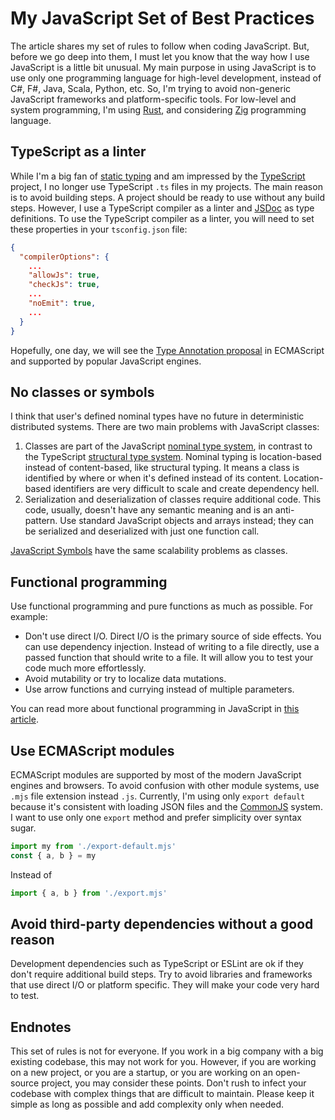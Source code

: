 # My JavaScript Set of Best Practices

The article shares my set of rules to follow when coding JavaScript. But, before we go deep into them, I must let you know that the way how I use JavaScript is a little bit unusual. My main purpose in using JavaScript is to use only one programming language for high-level development, instead of C#, F#, Java, Scala, Python, etc. So, I'm trying to avoid non-generic JavaScript frameworks and platform-specific tools. For low-level and system programming, I'm using [Rust](https://en.wikipedia.org/wiki/Rust_(programming_language)), and considering [Zig](https://en.wikipedia.org/wiki/Zig_(programming_language)) programming language.

## TypeScript as a linter

While I'm a big fan of [static typing](https://en.wikipedia.org/wiki/Type_system#Static_type_checking) and am impressed by the [TypeScript](https://en.wikipedia.org/wiki/TypeScript) project, I no longer use TypeScript `.ts` files in my projects. The main reason is to avoid building steps. A project should be ready to use without any build steps. However, I use a TypeScript compiler as a linter and [JSDoc](https://www.typescriptlang.org/docs/handbook/jsdoc-supported-types.html) as type definitions. To use the TypeScript compiler as a linter, you will need to set these properties in your `tsconfig.json` file:

```json
{
  "compilerOptions": {
    ...
    "allowJs": true,
    "checkJs": true,
    ...
    "noEmit": true,
    ...
  }
}
```

Hopefully, one day, we will see the [Type Annotation proposal](https://github.com/tc39/proposal-type-annotations) in ECMAScript and supported by popular JavaScript engines.

## No classes or symbols

I think that user's defined nominal types have no future in deterministic distributed systems. There are two main problems with JavaScript classes:

1. Classes are part of the JavaScript [nominal type system](https://en.wikipedia.org/wiki/Nominal_type_system), in contrast to the TypeScript [structural type system](https://en.wikipedia.org/wiki/Structural_type_system). Nominal typing is location-based instead of content-based, like structural typing. It means a class is identified by where or when it's defined instead of its content. Location-based identifiers are very difficult to scale and create dependency hell.
2. Serialization and deserialization of classes require additional code. This code, usually, doesn't have any semantic meaning and is an anti-pattern. Use standard JavaScript objects and arrays instead; they can be serialized and deserialized with just one function call.

[JavaScript Symbols](https://developer.mozilla.org/en-US/docs/Web/JavaScript/Reference/Global_Objects/Symbol) have the same scalability problems as classes. 

## Functional programming

Use functional programming and pure functions as much as possible. For example:

- Don't use direct I/O. Direct I/O is the primary source of side effects. You can use dependency injection. Instead of writing to a file directly, use a passed function that should write to a file. It will allow you to test your code much more effortlessly.
- Avoid mutability or try to localize data mutations.
- Use arrow functions and currying instead of multiple parameters.

You can read more about functional programming in JavaScript in [this article](https://medium.com/bitsrc/purely-functional-programming-in-javascript-91114b1b2dff).

## Use ECMAScript modules

ECMAScript modules are supported by most of the modern JavaScript engines and browsers. To avoid confusion with other module systems, use `.mjs` file extension instead `.js`. Currently, I'm using only `export default` because it's consistent with loading JSON files and the [CommonJS](https://en.wikipedia.org/wiki/CommonJS) system. I want to use only one `export` method and prefer simplicity over syntax sugar.

```js
import my from './export-default.mjs'
const { a, b } = my
```

Instead of

```js
import { a, b } from './export.mjs'
```

## Avoid third-party dependencies without a good reason

Development dependencies such as TypeScript or ESLint are ok if they don't require additional build steps. Try to avoid libraries and frameworks that use direct I/O or platform specific. They will make your code very hard to test.

## Endnotes

This set of rules is not for everyone. If you work in a big company with a big existing codebase, this may not work for you. However, if you are working on a new project, or you are a startup, or you are working on an open-source project, you may consider these points. Don't rush to infect your codebase with complex things that are difficult to maintain. Please keep it simple as long as possible and add complexity only when needed.
